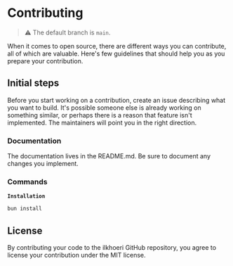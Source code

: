 # Contributing

> ⚠ The default branch is `main`.

When it comes to open source, there are different ways you can contribute, all
of which are valuable. Here's few guidelines that should help you as you prepare
your contribution.

## Initial steps

Before you start working on a contribution, create an issue describing what you want to build. It's possible someone else is already working on something similar, or perhaps there is a reason that feature isn't implemented. The maintainers will point you in the right direction.

### Documentation

The documentation lives in the README.md. Be sure to document any changes you implement.

### Commands

**`Installation`**

```bash
bun install
```

## License

By contributing your code to the ilkhoeri GitHub repository, you agree to
license your contribution under the MIT license.
